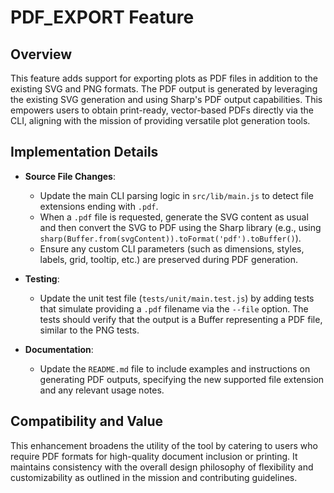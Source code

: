 # PDF_EXPORT Feature

## Overview
This feature adds support for exporting plots as PDF files in addition to the existing SVG and PNG formats. The PDF output is generated by leveraging the existing SVG generation and using Sharp's PDF output capabilities. This empowers users to obtain print-ready, vector-based PDFs directly via the CLI, aligning with the mission of providing versatile plot generation tools.

## Implementation Details
- **Source File Changes**:
  - Update the main CLI parsing logic in `src/lib/main.js` to detect file extensions ending with `.pdf`.
  - When a `.pdf` file is requested, generate the SVG content as usual and then convert the SVG to PDF using the Sharp library (e.g., using `sharp(Buffer.from(svgContent)).toFormat('pdf').toBuffer()`).
  - Ensure any custom CLI parameters (such as dimensions, styles, labels, grid, tooltip, etc.) are preserved during PDF generation.

- **Testing**:
  - Update the unit test file (`tests/unit/main.test.js`) by adding tests that simulate providing a `.pdf` filename via the `--file` option. The tests should verify that the output is a Buffer representing a PDF file, similar to the PNG tests.

- **Documentation**:
  - Update the `README.md` file to include examples and instructions on generating PDF outputs, specifying the new supported file extension and any relevant usage notes.

## Compatibility and Value
This enhancement broadens the utility of the tool by catering to users who require PDF formats for high-quality document inclusion or printing. It maintains consistency with the overall design philosophy of flexibility and customizability as outlined in the mission and contributing guidelines.
